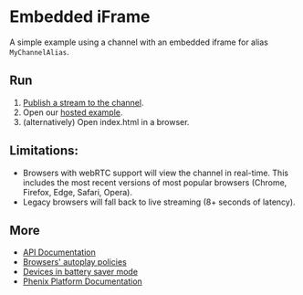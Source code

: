 # Embedded iFrame

A simple example using a channel with an embedded iframe for alias `MyChannelAlias`.

## Run
1. [Publish a stream to the channel](../ChannelPublisher/).
2. Open our [hosted example](https://phenixrts.com/examples/ChannelEmbeddedFrame).
2. (alternatively) Open index.html in a browser.

## Limitations:
* Browsers with webRTC support will view the channel in real-time. This includes the most recent versions of most popular browsers (Chrome, Firefox, Edge, Safari, Opera).
* Legacy browsers will fall back to live streaming (8+ seconds of latency).

## More

* [API Documentation](https://phenixrts.com/docs/web/#embedding-a-channel)
* [Browsers' autoplay policies](https://phenixrts.com/docs/faq/index.html#why-isnt-autoplay-working)
* [Devices in battery saver mode](https://phenixrts.com/docs/faq/index.html#why-is-playback-blocked-in-battery-saver-mode)
* [Phenix Platform Documentation](http://phenixrts.com/docs/)
